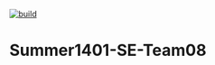[![build](https://github.com/Star-Academy/Summer1401-SE-Team08/actions/workflows/buildPipleline.yml/badge.svg?branch=TDD)](https://github.com/Star-Academy/Summer1401-SE-Team08/actions/workflows/buildPipleline.yml)

# Summer1401-SE-Team08
